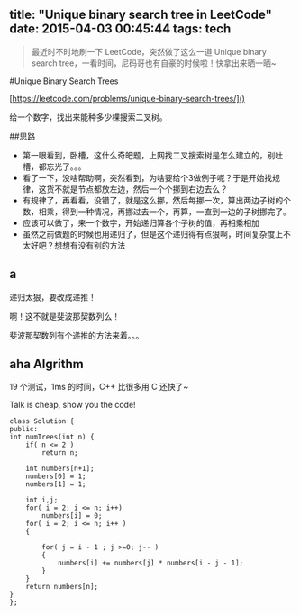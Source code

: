 title: "Unique binary search tree in LeetCode"
date: 2015-04-03 00:45:44
tags: tech
---

> 最近时不时地刷一下 LeetCode，突然做了这么一道 Unique binary search tree，一看时间，尼码哥也有自豪的时候啦！快拿出来晒一晒~

<!--more-->
#Unique Binary Search Trees

[https://leetcode.com/problems/unique-binary-search-trees/]()

给一个数字，找出来能种多少棵搜索二叉树。

##思路

* 第一眼看到，卧槽，这什么奇皅题，上网找二叉搜索树是怎么建立的，别吐槽，都忘光了。。。
* 看了一下，没啥帮助啊，突然看到，为啥要给个3做例子呢？于是开始找规律，这货不就是节点都放左边，然后一个个挪到右边去么？
* 有规律了，再看看，没错了，就是这么挪，然后每挪一次，算出两边子树的个数，相乘，得到一种情况，再挪过去一个，再算，一直到一边的子树挪完了。
* 应该可以做了，来一个数字，开始递归算各个子树的值，再相乘相加
* 虽然之前做题的时候也用递归了，但是这个递归得有点狠啊，时间复杂度上不太好吧？想想有没有别的方法


## a

递归太狠，要改成递推！

啊！这不就是斐波那契数列么！

斐波那契数列有个递推的方法来着。。。

## aha Algrithm

19 个测试，1ms 的时间，C++ 比很多用 C 还快了~

Talk is cheap, show you the code!


```
class Solution {
public:
int numTrees(int n) {
	if( n <= 2 )
		return n;

	int numbers[n+1];
	numbers[0] = 1;
	numbers[1] = 1;

	int i,j;
	for( i = 2; i <= n; i++)
		numbers[i] = 0;
	for( i = 2; i <= n; i++ )
	{

		for( j = i - 1 ; j >=0; j-- )
		{
			numbers[i] += numbers[j] * numbers[i - j - 1];
		}
	}
    return numbers[n];
}
};
```